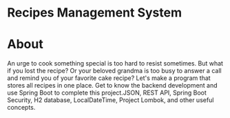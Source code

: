 # Recipes Management System

# About
An urge to cook something special is too hard to resist sometimes. But what if you lost the recipe? Or your beloved grandma is too busy to answer a call and remind you of your favorite cake recipe? Let's make a program that stores all recipes in one place. Get to know the backend development and use Spring Boot to complete this project.JSON, REST API, Spring Boot Security, H2 database, LocalDateTime, Project Lombok, and other useful concepts.

